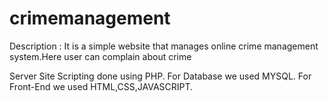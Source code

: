 # crimemanagement



Description :
  It is a simple website that manages online crime management system.Here user can complain about crime
 
 Server Site Scripting done using PHP.
  For Database we used MYSQL.
  For Front-End we used HTML,CSS,JAVASCRIPT.
  
  

